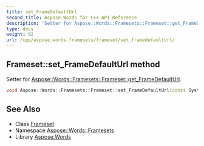 ```yaml
---
title: set_FrameDefaultUrl
second_title: Aspose.Words for C++ API Reference
description: 'Setter for Aspose::Words::Framesets::Frameset::get_FrameDefaultUrl.'
type: docs
weight: 92
url: /cpp/aspose.words.framesets/frameset/set_framedefaulturl/
---
```

## Frameset::set_FrameDefaultUrl method


Setter for [Aspose::Words::Framesets::Frameset::get_FrameDefaultUrl](../get_framedefaulturl/).

```cpp
void Aspose::Words::Framesets::Frameset::set_FrameDefaultUrl(const System::String &value)
```

## See Also

* Class [Frameset](../)
* Namespace [Aspose::Words::Framesets](../../)
* Library [Aspose.Words](../../../)
